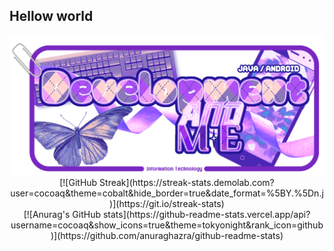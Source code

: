 ## Hellow world
<div align="center"> 
<img src="https://github.com/cocoaq/cocoaq/blob/main/%EC%9D%BC%EB%9F%AC%EC%8A%A4%ED%8A%B8141.png" alt="메인이미지">


<br/>
[![GitHub Streak](https://streak-stats.demolab.com?user=cocoaq&theme=cobalt&hide_border=true&date_format=%5BY.%5Dn.j)](https://git.io/streak-stats)
<br/>
[![Anurag's GitHub stats](https://github-readme-stats.vercel.app/api?username=cocoaq&show_icons=true&theme=tokyonight&rank_icon=github)](https://github.com/anuraghazra/github-readme-stats)
</div>

<!--

![Anurag's GitHub stats](https://github-readme-stats.vercel.app/api?username=cocoaq&show_icons=true&theme=radical)

![Top Langs](https://github-readme-stats.vercel.app/api/top-langs/?username=cocoaqa&langs_count=8&layout=compact)

**cocoaq/cocoaq** is a ✨ _special_ ✨ repository because its `README.md` (this file) appears on your GitHub profile.
Here are some ideas to get you started:
- 🔭 I’m currently working on ...
- 🌱 I’m currently learning ...
- 👯 I’m looking to collaborate on ...
- 🤔 I’m looking for help with ...
- 💬 Ask me about ...
- 📫 How to reach me: ...
- 😄 Pronouns: ...
- ⚡ Fun fact: ...
-->
